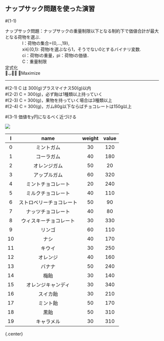 <h2>ナップサック問題を使った演習</h2>

#(1-1)

ナップサック問題：ナップサックの重量制限以下となる制約下で価値合計が最大となる荷物を選ぶ.  
　　　　I：荷物の集合={0,...,19},  
　　　　xi∈{0,1}: 荷物iを選ぶなら1，そうでない0とするバイナリ変数.  
　　　　ci：荷物iの重量，pi：荷物iの価値．  
　　　　C：重量制限  
定式化  
௜ݔ௜݌ ෍Maximize  

***



#(2-1) C は 300(g)プラスマイナス50(g)以内  
#(2-2) C = 300(g)，必ず飴は1種類以上持っていく  
#(2-3) C = 300(g)，果物を持っていく場合は3種類以上  
#(2-4) C = 300(g)，ガム80g以下ならばチョコレートは150g以上  

#(3-1) 価値をy円になるべく近づける  

<img src="https://latex.codecogs.com/gif.latex?\sum_{i}^{}">


| I    | name | weight | value |
|:------:|:-------:|:-----------:|:--------------:|
| 0    | ミントガム         | 30         |      120 |
| 1    | コーラガム        | 40          |      180 |
| 2    | オレンジガム     | 50          |      20 |
| 3    | アップルガム         | 60          |      320 |
| 4    | ミントチョコレート        | 20          |      240 |
| 5    | ミルクチョコレート     | 40          |      110 |
| 6    | ストロベリーチョコレート         | 50          |      90 |
| 7    | ナッツチョコレート        | 40          |      80 |
| 8    | ウィスキーチョコレート     | 30          |      330 |
| 9    | リンゴ         | 60          |      110 |
| 10    | ナシ        | 40          |      170 |
| 11    | キウイ     | 30          |      250 |
| 12    | オレンジ         | 40          |      160 |
| 13    | バナナ        | 50          |      240 |
| 14    | 梅飴     | 30          |      140 |
| 15    | オレンジキャンディ         | 30          |      340 |
| 16    | スイカ飴        | 30          |      210 |
| 17    | ミント飴     | 50          |      170 |
| 18    | 黒飴         | 50          |      310 |
| 19    | キャラメル        | 30          |      310 |
{.center}






